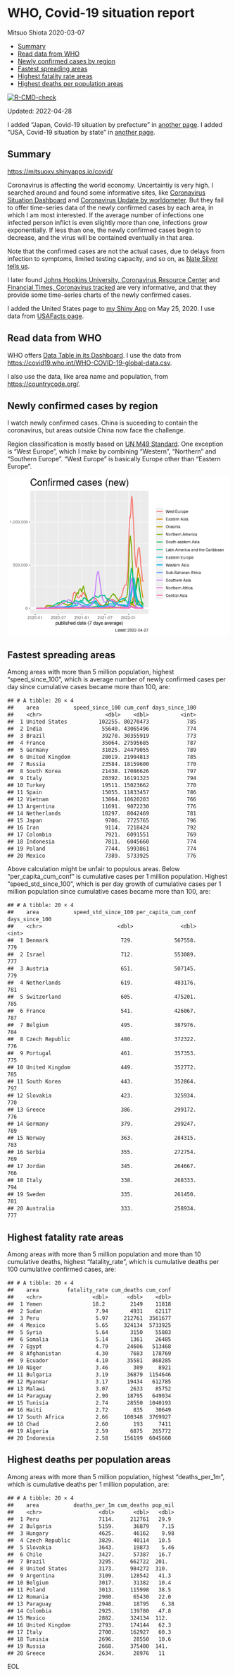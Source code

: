 WHO, Covid-19 situation report
================
Mitsuo Shiota
2020-03-07

-   [Summary](#summary)
-   [Read data from WHO](#read-data-from-who)
-   [Newly confirmed cases by region](#newly-confirmed-cases-by-region)
-   [Fastest spreading areas](#fastest-spreading-areas)
-   [Highest fatality rate areas](#highest-fatality-rate-areas)
-   [Highest deaths per population
    areas](#highest-deaths-per-population-areas)

<!-- badges: start -->

[![R-CMD-check](https://github.com/mitsuoxv/covid/workflows/R-CMD-check/badge.svg)](https://github.com/mitsuoxv/covid/actions)
<!-- badges: end -->

Updated: 2022-04-28

I added “Japan, Covid-19 situation by prefecture” in [another
page](Japan.md). I added “USA, Covid-19 situation by state” in [another
page](USA.md).

## Summary

<https://mitsuoxv.shinyapps.io/covid/>

Coronavirus is affecting the world economy. Uncertaintiy is very high. I
searched around and found some informative sites, like [Coronavirus
Situation
Dashboard](https://who.maps.arcgis.com/apps/opsdashboard/index.html#/c88e37cfc43b4ed3baf977d77e4a0667)
and [Coronavirus Update by
worldometer](https://www.worldometers.info/coronavirus/). But they fail
to offer time-series data of the newly confirmed cases by each area, in
which I am most interested. If the average number of infections one
infected person inflict is even slightly more than one, infections grow
exponentially. If less than one, the newly confirmed cases begin to
decrease, and the virus will be contained eventually in that area.

Note that the confirmed cases are not the actual cases, due to delays
from infection to symptoms, limited testing capacity, and so on, as
[Nate Silver tells
us](https://fivethirtyeight.com/features/coronavirus-case-counts-are-meaningless/).

I later found [Johns Hopkins University, Coronavirus Resource
Center](https://coronavirus.jhu.edu/) and [Financial Times, Coronavirus
tracked](https://www.ft.com/content/a26fbf7e-48f8-11ea-aeb3-955839e06441)
are very informative, and that they provide some time-series charts of
the newly confirmed cases.

I added the United States page to [my Shiny
App](https://mitsuoxv.shinyapps.io/covid/) on May 25, 2020. I use data
from [USAFacts
page](https://usafacts.org/visualizations/coronavirus-covid-19-spread-map/).

## Read data from WHO

WHO offers [Data Table in its Dashboard](https://covid19.who.int/table).
I use the data from
<https://covid19.who.int/WHO-COVID-19-global-data.csv>.

I also use the data, like area name and population, from
<https://countrycode.org/>.

## Newly confirmed cases by region

I watch newly confirmed cases. China is suceeding to contain the
coronavirus, but areas outside China now face the challenge.

Region classification is mostly based on [UN M49
Standard](https://unstats.un.org/unsd/methodology/m49/). One exception
is “West Europe”, which I make by combining “Western”, “Northern” and
“Southern Europe”. “West Europe” is basically Europe other than “Eastern
Europe”.

![](README_files/figure-gfm/chart-1.png)<!-- -->

## Fastest spreading areas

Among areas with more than 5 million population, highest
“speed_since_100”, which is average number of newly confirmed cases per
day since cumulative cases became more than 100, are:

    ## # A tibble: 20 × 4
    ##    area           speed_since_100 cum_conf days_since_100
    ##    <chr>                    <dbl>    <dbl>          <int>
    ##  1 United States          102255. 80270473            785
    ##  2 India                   55640. 43065496            774
    ##  3 Brazil                  39270. 30355919            773
    ##  4 France                  35064. 27595685            787
    ##  5 Germany                 31025. 24479055            789
    ##  6 United Kingdom          28019. 21994813            785
    ##  7 Russia                  23584. 18159600            770
    ##  8 South Korea             21438. 17086626            797
    ##  9 Italy                   20392. 16191323            794
    ## 10 Turkey                  19511. 15023662            770
    ## 11 Spain                   15055. 11833457            786
    ## 12 Vietnam                 13864. 10620203            766
    ## 13 Argentina               11691.  9072230            776
    ## 14 Netherlands             10297.  8042469            781
    ## 15 Japan                    9706.  7725765            796
    ## 16 Iran                     9114.  7218424            792
    ## 17 Colombia                 7921.  6091551            769
    ## 18 Indonesia                7811.  6045660            774
    ## 19 Poland                   7744.  5993861            774
    ## 20 Mexico                   7389.  5733925            776

Above calculation might be unfair to populous areas. Below
“per_capita_cum_conf” is cumulative cases per 1 million population.
Highest “speed_std_since_100”, which is per day growth of cumulative
cases per 1 million population since cumulative cases became more than
100, are:

    ## # A tibble: 20 × 4
    ##    area           speed_std_since_100 per_capita_cum_conf days_since_100
    ##    <chr>                        <dbl>               <dbl>          <int>
    ##  1 Denmark                       729.             567558.            779
    ##  2 Israel                        712.             553089.            777
    ##  3 Austria                       651.             507145.            779
    ##  4 Netherlands                   619.             483176.            781
    ##  5 Switzerland                   605.             475201.            785
    ##  6 France                        541.             426067.            787
    ##  7 Belgium                       495.             387976.            784
    ##  8 Czech Republic                480.             372322.            776
    ##  9 Portugal                      461.             357353.            775
    ## 10 United Kingdom                449.             352772.            785
    ## 11 South Korea                   443.             352864.            797
    ## 12 Slovakia                      423.             325934.            770
    ## 13 Greece                        386.             299172.            776
    ## 14 Germany                       379.             299247.            789
    ## 15 Norway                        363.             284315.            783
    ## 16 Serbia                        355.             272754.            769
    ## 17 Jordan                        345.             264667.            766
    ## 18 Italy                         338.             268333.            794
    ## 19 Sweden                        335.             261450.            781
    ## 20 Australia                     333.             258934.            777

## Highest fatality rate areas

Among areas with more than 5 million population and more than 10
cumulative deaths, highest “fatality_rate”, which is cumulative deaths
per 100 cumulative confirmed cases, are:

    ## # A tibble: 20 × 4
    ##    area         fatality_rate cum_deaths cum_conf
    ##    <chr>                <dbl>      <dbl>    <dbl>
    ##  1 Yemen                18.2        2149    11818
    ##  2 Sudan                 7.94       4931    62117
    ##  3 Peru                  5.97     212761  3561677
    ##  4 Mexico                5.65     324134  5733925
    ##  5 Syria                 5.64       3150    55803
    ##  6 Somalia               5.14       1361    26485
    ##  7 Egypt                 4.79      24606   513468
    ##  8 Afghanistan           4.30       7683   178769
    ##  9 Ecuador               4.10      35581   868285
    ## 10 Niger                 3.46        309     8921
    ## 11 Bulgaria              3.19      36879  1154646
    ## 12 Myanmar               3.17      19434   612785
    ## 13 Malawi                3.07       2633    85752
    ## 14 Paraguay              2.90      18795   649034
    ## 15 Tunisia               2.74      28550  1040193
    ## 16 Haiti                 2.72        835    30649
    ## 17 South Africa          2.66     100348  3769927
    ## 18 Chad                  2.60        193     7411
    ## 19 Algeria               2.59       6875   265772
    ## 20 Indonesia             2.58     156199  6045660

## Highest deaths per population areas

Among areas with more than 5 million population, highest
“deaths_per_1m”, which is cumulative deaths per 1 million population,
are:

    ## # A tibble: 20 × 4
    ##    area           deaths_per_1m cum_deaths pop_mil
    ##    <chr>                  <dbl>      <dbl>   <dbl>
    ##  1 Peru                   7114.     212761   29.9 
    ##  2 Bulgaria               5159.      36879    7.15
    ##  3 Hungary                4625.      46162    9.98
    ##  4 Czech Republic         3829.      40114   10.5 
    ##  5 Slovakia               3643.      19873    5.46
    ##  6 Chile                  3427.      57387   16.7 
    ##  7 Brazil                 3295.     662722  201.  
    ##  8 United States          3173.     984272  310.  
    ##  9 Argentina              3109.     128542   41.3 
    ## 10 Belgium                3017.      31382   10.4 
    ## 11 Poland                 3013.     115998   38.5 
    ## 12 Romania                2980.      65430   22.0 
    ## 13 Paraguay               2948.      18795    6.38
    ## 14 Colombia               2925.     139780   47.8 
    ## 15 Mexico                 2882.     324134  112.  
    ## 16 United Kingdom         2793.     174144   62.3 
    ## 17 Italy                  2700.     162927   60.3 
    ## 18 Tunisia                2696.      28550   10.6 
    ## 19 Russia                 2668.     375400  141.  
    ## 20 Greece                 2634.      28976   11

EOL
